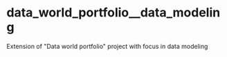 # data_world_portfolio__data_modeling
Extension of "Data world portfolio" project with focus in data modeling
